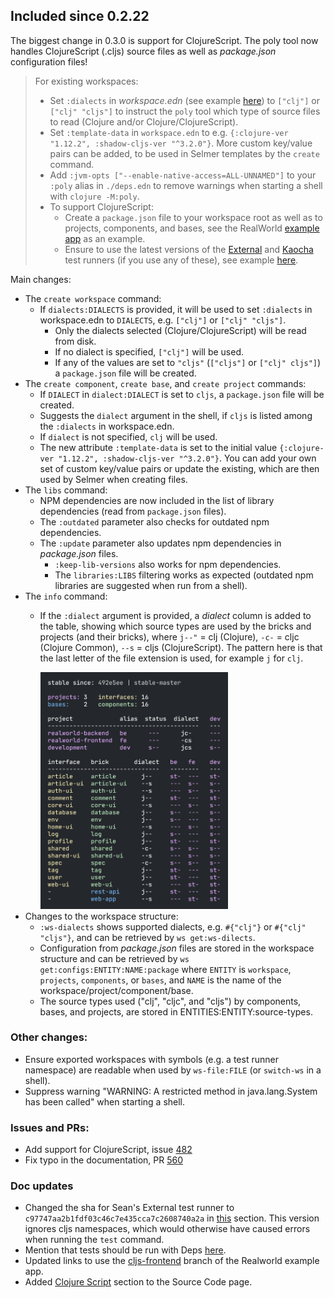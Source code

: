
## Included since 0.2.22

The biggest change in 0.3.0 is support for ClojureScript.
The poly tool now handles ClojureScript (.cljs) source files as well as _package.json_ configuration files!

> For existing workspaces:
> - Set `:dialects` in _workspace.edn_ (see example [here](https://github.com/polyfy/polylith/blob/b400ab9c648ecedfbe2ba387e7874978783cd9f8/workspace.edn#L7)) to `["clj"]` or `["clj" "cljs"]` to instruct the `poly` tool which type of source files to read (Clojure and/or Clojure/ClojureScript).
> - Set `:template-data` in `workspace.edn` to e.g. `{:clojure-ver "1.12.2", :shadow-cljs-ver "^3.2.0"}`.
    More custom key/value pairs can be added, to be used in Selmer templates by the `create` command. 
> - Add `:jvm-opts ["--enable-native-access=ALL-UNNAMED"]` to your `:poly` alias in `./deps.edn` to remove warnings when starting a shell with `clojure -M:poly`.
> - To support ClojureScript:
>   - Create a `package.json` file to your workspace root as well as to projects, components, and bases, see the RealWorld [example app](https://github.com/furkan3ayraktar/clojure-polylith-realworld-example-app/tree/cljs-frontend) as an example.
>   - Ensure to use the latest versions of the [External](https://github.com/seancorfield/polylith-external-test-runner) and [Kaocha](https://github.com/imrekoszo/polylith-kaocha) test runners (if you use any of these), see example [here](https://cljdoc.org/d/polylith/clj-poly/0.3.0-SNAPSHOT/doc/test-runners#custom-test-runner).

Main changes:

- The `create workspace` command:
  - If `dialects:DIALECTS` is provided, it will be used to set `:dialects` in workspace.edn to `DIALECTS`, e.g. `["clj"]` or `["clj" "cljs"]`.
    - Only the dialects selected (Clojure/ClojureScript) will be read from disk.
    - If no dialect is specified, `["clj"]` will be used.
    - If any of the values are set to `"cljs"` (`["cljs"]` or `["clj" cljs"]`) a `package.json` file will be created. 
- The `create component`, `create base`, and `create project` commands:
  - If `DIALECT` in `dialect:DIALECT` is set to `cljs`, a `package.json` file will be created.
  - Suggests the `dialect` argument in the shell, if `cljs` is listed among the `:dialects` in workspace.edn.
  - If `dialect` is not specified, `clj` will be used.
  - The new attribute `:template-data` is set to the initial value `{:clojure-ver "1.12.2", :shadow-cljs-ver "^3.2.0"}`.
    You can add your own set of custom key/value pairs or update the existing, which are then used by Selmer when creating files.
- The `libs` command:
  - NPM dependencies are now included in the list of library dependencies (read from `package.json` files).
  - The `:outdated` parameter also checks for outdated npm dependencies.
  - The `:update` parameter also updates npm dependencies in _package.json_ files.
    - `:keep-lib-versions` also works for npm dependencies.
    - The `libraries:LIBS` filtering works as expected (outdated npm libraries are suggested when run from a shell).
- The `info` command:
  - If the `:dialect` argument is provided, a _dialect_ column is added to the table, showing which source types are used by the bricks and projects (and their bricks),
    where `j--"` = clj (Clojure), `-c-` = cljc (Clojure Common), `--s` = cljs (ClojureScript).
    The pattern here is that the last letter of the file extension is used, for example `j` for `clj`.
  
    <img src="doc/images/source-code/info-realworld-dialect.png" alt="RealWorld example" width="300"/>
- Changes to the workspace structure:
  - `:ws-dialects` shows supported dialects, e.g. `#{"clj"}` or `#{"clj" "cljs"}`, and can be retrieved by `ws get:ws-dilects`.
  - Configuration from _package.json_ files are stored in the workspace structure and can be retrieved by `ws get:configs:ENTITY:NAME:package` where `ENTITY` is `workspace`, `projects`, `components`, or `bases`, and `NAME` is the name of the workspace/project/component/base.
  - The source types used ("clj", "cljc", and "cljs") by components, bases, and projects, are stored in ENTITIES:ENTITY:source-types.

### Other changes:
- Ensure exported workspaces with symbols (e.g. a test runner namespace) are readable when used by `ws-file:FILE` (or `switch-ws` in a shell).
- Suppress warning "WARNING: A restricted method in java.lang.System has been called" when starting a shell.

### Issues and PRs:
- Add support for ClojureScript, issue [482](https://github.com/polyfy/polylith/issues/481)
- Fix typo in the documentation, PR [560](https://github.com/polyfy/polylith/pull/560)

### Doc updates
- Changed the sha for Sean's External test runner to `c97747aa2b1fdf03c46c7e435cca7c2608740a2a` in [this](https://cljdoc.org/d/polylith/clj-poly/0.3.0/doc/test-runners#_use_a_custom_test_runner) section.
  This version ignores cljs namespaces, which would otherwise have caused errors when running the `test` command.
- Mention that tests should be run with Deps [here](https://cljdoc.org/d/polylith/clj-poly/0.3.0/doc/testing#cursive-users).
- Updated links to use the [cljs-frontend](https://github.com/furkan3ayraktar/clojure-polylith-realworld-example-app/tree/cljs-frontend) branch of the Realworld example app.
- Added [Clojure Script](doc/source-code.adoc#clojure-script) section to the Source Code page.
